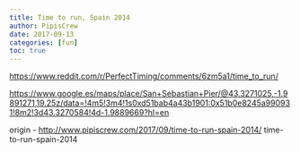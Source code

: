 ```yaml
---
title: Time to run, Spain 2014
author: PipisCrew
date: 2017-09-13
categories: [fun]
toc: true
---
```


https://www.reddit.com/r/PerfectTiming/comments/6zm5a1/time_to_run/

https://www.google.es/maps/place/San+Sebastian+Pier/@43.3271025,-1.9891271,19.25z/data=!4m5!3m4!1s0xd51bab4a43b1901:0x51b0e8245a990931!8m2!3d43.3270584!4d-1.9889669?hl=en

origin - http://www.pipiscrew.com/2017/09/time-to-run-spain-2014/ time-to-run-spain-2014